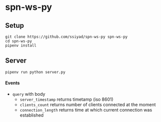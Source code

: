 # spn-ws-py

## Setup
```
git clone https://github.com/ssiyad/spn-ws-py spn-ws-py
cd spn-ws-py
pipenv install
```

## Server
```
pipenv run python server.py
```
#### Events
- `query` with body
    - `server_timestamp` returns timetamp (iso 8601)
    - `clients_count` returns number of clients connected at the moment
    - `connection_length` returns time at which current connection was established

